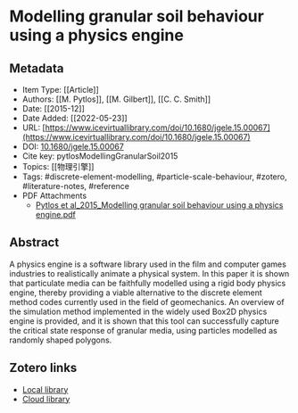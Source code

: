 # Modelling granular soil behaviour using a physics engine
## Metadata

* Item Type: [[Article]]
* Authors: [[M. Pytlos]], [[M. Gilbert]], [[C. C. Smith]]
* Date: [[2015-12]]
* Date Added: [[2022-05-23]]
* URL: [https://www.icevirtuallibrary.com/doi/10.1680/jgele.15.00067](https://www.icevirtuallibrary.com/doi/10.1680/jgele.15.00067)
* DOI: [10.1680/jgele.15.00067](https://doi.org/10.1680/jgele.15.00067)
* Cite key: pytlosModellingGranularSoil2015
* Topics: [[物理引擎]]
* Tags: #discrete-element-modelling, #particle-scale-behaviour, #zotero, #literature-notes, #reference
* PDF Attachments
	- [Pytlos et al_2015_Modelling granular soil behaviour using a physics engine.pdf](zotero://open-pdf/library/items/SADMASB2)
## Abstract

A physics engine is a software library used in the film and computer games industries to realistically animate a physical system. In this paper it is shown that particulate media can be faithfully modelled using a rigid body physics engine, thereby providing a viable alternative to the discrete element method codes currently used in the field of geomechanics. An overview of the simulation method implemented in the widely used Box2D physics engine is provided, and it is shown that this tool can successfully capture the critical state response of granular media, using particles modelled as randomly shaped polygons.
##  Zotero links
* [Local library](zotero://select/items/1_S7XN2ZZT)
* [Cloud library](http://zotero.org/users/8989203/items/S7XN2ZZT)